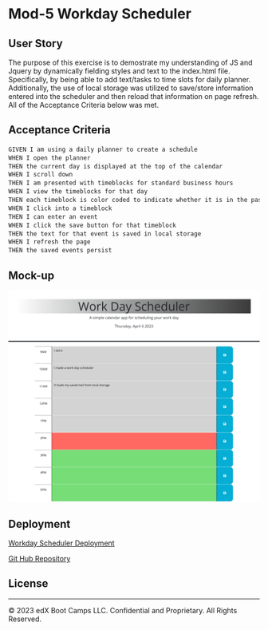 # Mod-5 Workday Scheduler


## User Story

The purpose of this exercise is to demostrate my understanding of JS and Jquery by dynamically fielding styles and text to the index.html file. Specifically, by being able to add text/tasks to time slots for daily planner. Additionally, the use of local storage was utilized to save/store information entered into the scheduler and then reload that information on page refresh. All of the Acceptance Criteria below was met. 

## Acceptance Criteria

```md
GIVEN I am using a daily planner to create a schedule
WHEN I open the planner
THEN the current day is displayed at the top of the calendar
WHEN I scroll down
THEN I am presented with timeblocks for standard business hours
WHEN I view the timeblocks for that day
THEN each timeblock is color coded to indicate whether it is in the past, present, or future
WHEN I click into a timeblock
THEN I can enter an event
WHEN I click the save button for that timeblock
THEN the text for that event is saved in local storage
WHEN I refresh the page
THEN the saved events persist
```
## Mock-up
![Workday Scheduler](./Assets/Work%20Day%20Scheduler.png)

## Deployment

[Workday Scheduler Deployment](https://a-witthohn.github.io/dailyplanner-mod5hw/)

[Git Hub Repository](https://github.com/A-Witthohn/dailyplanner-mod5hw)


## License
- - -
© 2023 edX Boot Camps LLC. Confidential and Proprietary. All Rights Reserved.

